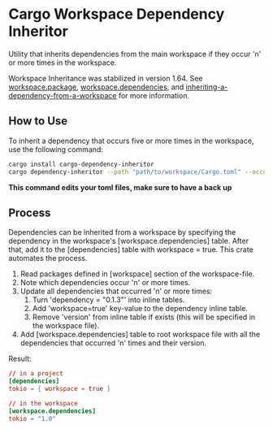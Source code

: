 # Cargo Workspace Dependency Inheritor

Utility that inherits dependencies from the main workspace if they occur 'n' or more times in the workspace.

Workspace Inheritance was stabilized in version 1.64.
See [workspace.package][1], [workspace.dependencies][2], and [inheriting-a-dependency-from-a-workspace][3] for more information.

## How to Use

To inherit a dependency that occurs five or more times in the workspace, use the following command:

```bash
cargo install cargo-dependency-inheritor
cargo dependency-inheritor --path "path/to/workspace/Cargo.toml" --occurrences 5
```

**This command edits your toml files, make sure to have a back up**

## Process

Dependencies can be inherited from a workspace by specifying the dependency in the workspace's [workspace.dependencies] table. After that, add it to the [dependencies] table with workspace = true.
This crate automates the process.

1. Read packages defined in [workspace] section of the workspace-file.
2. Note which dependencies occur 'n' or more times.
3. Update all dependencies that occurred 'n' or more times:
   1. Turn 'dependency = "0.1.3"' into inline tables.
   2. Add 'workspace=true' key-value to the dependency inline table.
   3. Remove 'version' from inline table if exists (this will be specified in the workspace file).
4. Add [workspace.dependencies] table to root workspace file with all the dependencies that occurred 'n' times and their version.

Result:

```toml
// in a project
[dependencies]
tokio = { workspace = true }

// in the workspace
[workspace.dependencies]
tokio = "1.0"
```

[1]: https://doc.rust-lang.org/nightly/cargo/reference/workspaces.html#the-workspacepackage-table
[2]: https://doc.rust-lang.org/nightly/cargo/reference/workspaces.html#the-workspacedependencies-table
[3]: https://doc.rust-lang.org/nightly/cargo/reference/specifying-dependencies.html#inheriting-a-dependency-from-a-workspace
